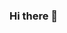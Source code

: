 ### Hi there 👋

<!--
**harbirb/harbirb** is a ✨ _special_ ✨ repository because its `README.md` (this file) appears on your GitHub profile.

Here are some ideas to get you started:

- 🔭 I’m currently working on ...
- 🌱 I’m currently learning ...
- 👯 I’m looking to collaborate on ...
- 🤔 I’m looking for help with ...
- 💬 Ask me about MATH 302
- 📫 How to reach me: ...
- 😄 Pronouns: ...
- ⚡ Fun fact: ...
-->
